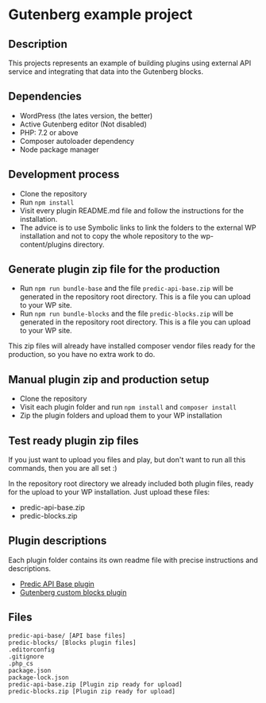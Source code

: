 # Gutenberg example project

## Description
This projects represents an example of building plugins using external API service and integrating that data 
into the Gutenberg blocks.

## Dependencies
* WordPress (the lates version, the better)
* Active Gutenberg editor (Not disabled)
* PHP: 7.2 or above
* Composer autoloader dependency
* Node package manager

## Development process
* Clone the repository
* Run `npm install`
* Visit every plugin README.md file and follow the instructions for the installation.
* The advice is to use Symbolic links to link the folders to the external WP installation and not to copy the 
whole repository to the wp-content/plugins directory.
  
## Generate plugin zip file for the production
* Run `npm run bundle-base` and the file `predic-api-base.zip` will be generated 
in the repository root directory. This is a file you can upload to your WP site.
* Run `npm run bundle-blocks` and the file `predic-blocks.zip` will be generated
  in the repository root directory. This is a file you can upload to your WP site.
  
This zip files will already have installed composer vendor files ready for the production, so 
you have no extra work to do.

## Manual plugin zip and production setup
* Clone the repository
* Visit each plugin folder and run `npm install` and `composer install`
* Zip the plugin folders and upload them to your WP installation

## Test ready plugin zip files
If you just want to upload you files and play, but don't want to run all this commands, then
you are all set :) 

In the repository root directory we already included both plugin files, ready for the upload 
to your WP installation. Just upload these files:
* predic-api-base.zip
* predic-blocks.zip
  
## Plugin descriptions
Each plugin folder contains its own readme file with precise instructions and descriptions.

* [Predic API Base plugin](predic-api-base/)
* [Gutenberg custom blocks plugin](predic-blocks/)

## Files

    predic-api-base/ [API base files]
    predic-blocks/ [Blocks plugin files]
    .editorconfig
    .gitignore
    .php_cs
    package.json
    package-lock.json
    predic-api-base.zip [Plugin zip ready for upload]
    predic-blocks.zip [Plugin zip ready for upload]


